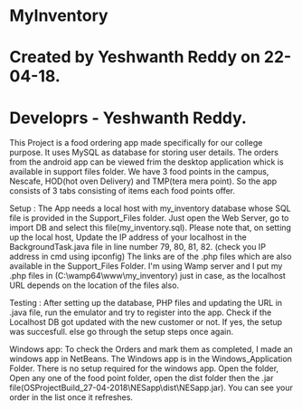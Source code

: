 # MyInventory

# Created by Yeshwanth Reddy on 22-04-18.
# Developrs - Yeshwanth Reddy.
  This Project is a food ordering app made specifically for our college purpose.
  It uses MySQL as database for storing user details. The orders from the android app can be viewed frim the desktop application whick is available in support files folder.
  We have 3 food points in the campus, Nescafe, HOD(hot oven Delivery) and TMP(tera mera point).
  So the app consists of 3 tabs consisting of items each food points offer.

Setup : 
  The App needs a local host with my_inventory database whose SQL file is provided in the Support_Files folder. Just open the Web Server, go to import DB and select this file(my_inventory.sql).
  Please note that, on setting up the local host, Update the IP address of your localhost in the BackgroundTask.java file in line number 79, 80, 81, 82. (check you IP address in cmd using ipconfig)
  The links are of the .php files which are also available in the Support_Files Folder.
  I'm using Wamp server and I put my .php files in (C:\wamp64\www\my_inventory) just in case, as the localhost URL depends on the location of the files also.

Testing :
  After setting up the database, PHP files and updating the URL in .java file, run the emulator and try to register into the app.
  Check if the Localhost DB got updated with the new customer or not. If yes, the setup was succesfull. else go through the setup steps once again.

Windows app:
  To check the Orders and mark them as completed, I made an windows app in NetBeans.
  The Windows app is in the Windows_Application Folder. There is no setup required for the windows app.
  Open the folder, Open any one of the food point folder, open the dist folder then the .jar file(OSProjectBuild_27-04-2018\NESapp\dist\NESapp.jar).
  You can see your order in the list once it refreshes.
